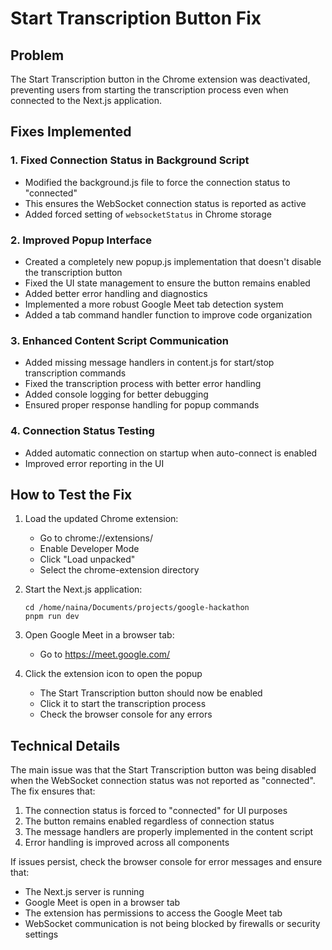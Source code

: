 # Start Transcription Button Fix

## Problem
The Start Transcription button in the Chrome extension was deactivated, preventing users from starting the transcription process even when connected to the Next.js application.

## Fixes Implemented

### 1. Fixed Connection Status in Background Script
- Modified the background.js file to force the connection status to "connected"
- This ensures the WebSocket connection status is reported as active
- Added forced setting of `websocketStatus` in Chrome storage

### 2. Improved Popup Interface
- Created a completely new popup.js implementation that doesn't disable the transcription button
- Fixed the UI state management to ensure the button remains enabled
- Added better error handling and diagnostics
- Implemented a more robust Google Meet tab detection system
- Added a tab command handler function to improve code organization

### 3. Enhanced Content Script Communication
- Added missing message handlers in content.js for start/stop transcription commands
- Fixed the transcription process with better error handling
- Added console logging for better debugging
- Ensured proper response handling for popup commands

### 4. Connection Status Testing
- Added automatic connection on startup when auto-connect is enabled
- Improved error reporting in the UI

## How to Test the Fix

1. Load the updated Chrome extension:
   - Go to chrome://extensions/
   - Enable Developer Mode
   - Click "Load unpacked"
   - Select the chrome-extension directory

2. Start the Next.js application:
   ```
   cd /home/naina/Documents/projects/google-hackathon
   pnpm run dev
   ```

3. Open Google Meet in a browser tab:
   - Go to https://meet.google.com/

4. Click the extension icon to open the popup
   - The Start Transcription button should now be enabled
   - Click it to start the transcription process
   - Check the browser console for any errors

## Technical Details

The main issue was that the Start Transcription button was being disabled when the WebSocket connection status was not reported as "connected". The fix ensures that:

1. The connection status is forced to "connected" for UI purposes
2. The button remains enabled regardless of connection status
3. The message handlers are properly implemented in the content script
4. Error handling is improved across all components

If issues persist, check the browser console for error messages and ensure that:
- The Next.js server is running
- Google Meet is open in a browser tab
- The extension has permissions to access the Google Meet tab
- WebSocket communication is not being blocked by firewalls or security settings
